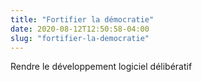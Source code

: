 ```yaml
---
title: "Fortifier la démocratie"
date: 2020-08-12T12:50:58-04:00
slug: "fortifier-la-democratie"
---
```


Rendre le développement logiciel délibératif
<!--more-->

